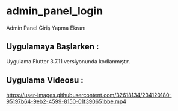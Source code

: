 # admin_panel_login

Admin Panel Giriş Yapma Ekranı

## Uygulamaya Başlarken :

Uygulama Flutter 3.7.11 versiyonunda kodlanmıştır.


## Uygulama Videosu :

https://user-images.githubusercontent.com/32618134/234120180-95197b64-9eb2-4599-8150-01f390651bbe.mp4


